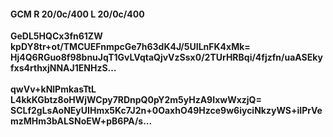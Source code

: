 #### GCM R 20/0c/400 L 20/0c/400
**GeDL5HQCx3fn61ZW**<br/>**kpDY8tr+ot/TMCUEFnmpcGe7h63dK4J/5UILnFK4xMk=**<br/>**Hj4Q6RGuo8f98bnuJqT1GvLVqtaQjvVzSsx0/2TUrHRBqi/4fjzfn/uaASEkyfxs4rthxjNNAJ1ENHzS...**<br/><br/>
**qwVv+kNlPmkasTtL**<br/>**L4kkKGbtz8oHWjWCpy7RDnpQ0pY2m5yHzA9IxwWxzjQ=**<br/>**SCLf2gLsAoNEyUIHmx5Kc7J2n+0OaxhO49Hzce9w6iyciNkzyWS+iIPrVemzMHm3bALSNoEW+pB6PA/s...**